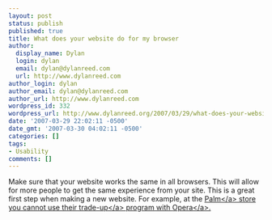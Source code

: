 ```yaml
---
layout: post
status: publish
published: true
title: What does your website do for my browser
author:
  display_name: Dylan
  login: dylan
  email: dylan@dylanreed.com
  url: http://www.dylanreed.com
author_login: dylan
author_email: dylan@dylanreed.com
author_url: http://www.dylanreed.com
wordpress_id: 332
wordpress_url: http://www.dylanreed.org/2007/03/29/what-does-your-website-do-for-my-browser/
date: '2007-03-29 22:02:11 -0500'
date_gmt: '2007-03-30 04:02:11 -0500'
categories: []
tags:
- Usability
comments: []
---
```

<p>Make sure that your website works the same in all browsers. This will allow for more people to get the same experience from your site. This is a great first step when making a new website. For example, at the <a href="http:&#47;&#47;www.palm.com">Palm<&#47;a> store you cannot use their <a href="http:&#47;&#47;clownusability.com&#47;palm.tradeups.com">trade-up<&#47;a> program with <a href="http:&#47;&#47;www.opera.com&#47;">Opera<&#47;a>.</p>
